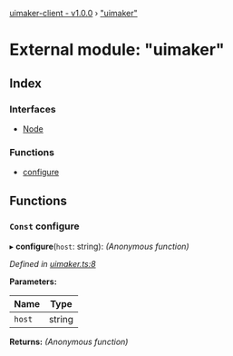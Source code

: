 [uimaker-client - v1.0.0](../README.md) › ["uimaker"](_uimaker_.md)

# External module: "uimaker"

## Index

### Interfaces

* [Node](../interfaces/_uimaker_.node.md)

### Functions

* [configure](_uimaker_.md#const-configure)

## Functions

### `Const` configure

▸ **configure**(`host`: string): *(Anonymous function)*

*Defined in [uimaker.ts:8](https://github.com/yadomi/node-red-contrib-uimaker/blob/8a18795/client/src/uimaker.ts#L8)*

**Parameters:**

Name | Type |
------ | ------ |
`host` | string |

**Returns:** *(Anonymous function)*

